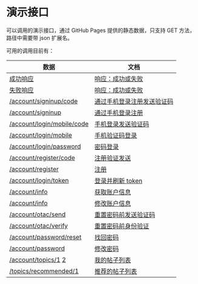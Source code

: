 # 演示接口

可以调用的演示接口，通过 GitHub Pages 提供的静态数据，只支持 GET 方法，路径中需要带 json 扩展名。

可用的调用目前有：

数据 | 文档
----|----
[成功响应](success.json)   | [响应：成功或失败](../Sample/Home#response_success)
[失败响应](failure.json)   | [响应：成功或失败](../Sample/Home#response_success)
[/account/signinup/code](account/signinup/code.json) | [通过手机登录注册发送验证码](../Sample/Account#SignInUpSend)
[/account/signinup](account/signinup.json) | [通过手机登录注册](../Sample/Account#SignInUp)
[/account/login/mobile/code](account/login/mobile/code.json) | [手机登录发送验证码](../Sample/Account#LoginMobileCode)
[/account/login/mobile](account/login/mobile.json) | [手机验证码登录](../Sample/Account#LoginMobile)
[/account/login/password](account/login/password.json) | [密码登录](../Sample/Account#LoginPassword)
[/account/register/code](account/register/code.json) | [注册验证发送](../Sample/Account#RegisterCode)
[/account/register](account/register.json) | [注册](../Sample/Account#Register)
[/account/login/token](account/login/token.json) | [登录并刷新 token](../Sample/Account#LoginToken)
[/account/info](account/info.json) | [获取账户信息](../Sample/Account#AccountInfo)
[/account/info](account/info.json) | [修改账户信息](../Sample/Account#AccountEdit)
[/account/otac/send](account/otac/send.json) | [重置密码前发送验证码](../Sample/Account#OTACSend)
[/account/otac/verify](account/otac/verify.json) | [重置密码前身份验证](../Sample/Account#OTACVerify)
[/account/password/reset](account/password/reset.json) | [找回密码](../Sample/Account#PasswordReset)
[/account/password](account/password.json) | [修改密码](../Sample/Account#PasswordChange)
[/account/topics/1](account/topics/1.json) [2](account/topics/2.json) | [我的帖子列表](../Sample/Topic#TopicListMine)
[/topics/recommended/1](/topics/recommended/1.json) | [推荐的帖子列表](../Sample/Topic#TopicListRecommended)
